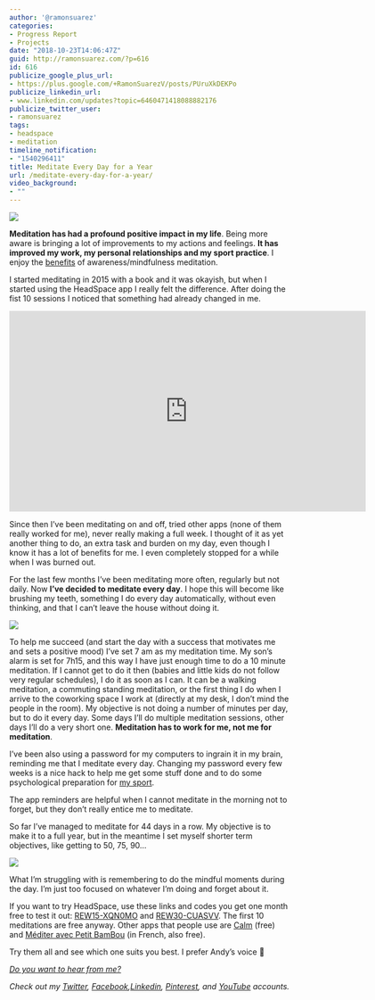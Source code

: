 ```yaml
---
author: '@ramonsuarez'
categories:
- Progress Report
- Projects
date: "2018-10-23T14:06:47Z"
guid: http://ramonsuarez.com/?p=616
id: 616
publicize_google_plus_url:
- https://plus.google.com/+RamonSuarezV/posts/PUruXkDEKPo
publicize_linkedin_url:
- www.linkedin.com/updates?topic=6460471418088882176
publicize_twitter_user:
- ramonsuarez
tags:
- headspace
- meditation
timeline_notification:
- "1540296411"
title: Meditate Every Day for a Year
url: /meditate-every-day-for-a-year/
video_background:
- ""
---
```


![](https://ramonsuarez.com/wp-content/uploads/2018/10/screenshot-from-2018-10-23-15-49-12.png)

**Meditation has had a profound positive impact in my life**. Being more aware is bringing a lot of improvements to my actions and feelings. **It has improved my work, my personal relationships and my sport practice**. I enjoy the [benefits](https://www.headspace.com/science/meditation-benefits) of awareness/mindfulness meditation.

I started meditating in 2015 with a book and it was okayish, but when I started using the HeadSpace app I really felt the difference. After doing the fist 10 sessions I noticed that something had already changed in me.

<span class="embed-youtube" style="text-align:center; display: block;"><iframe allowfullscreen="true" class="youtube-player" height="360" loading="lazy" sandbox="allow-scripts allow-same-origin allow-popups allow-presentation" src="https://www.youtube.com/embed/t_yXe_6mYTA?version=3&rel=1&showsearch=0&showinfo=1&iv_load_policy=1&fs=1&hl=en-US&autohide=2&wmode=transparent" style="border:0;" width="640"></iframe></span>

Since then I’ve been meditating on and off, tried other apps (none of them really worked for me), never really making a full week. I thought of it as yet another thing to do, an extra task and burden on my day, even though I know it has a lot of benefits for me. I even completely stopped for a while when I was burned out.

For the last few months I’ve been meditating more often, regularly but not daily. Now **I’ve decided to meditate every day**. I hope this will become like brushing my teeth, something I do every day automatically, without even thinking, and that I can’t leave the house without doing it.

![](https://ramonsuarez.com/wp-content/uploads/2018/10/headspace_quote-108460_26-10-2018-1024x1024.png)

To help me succeed (and start the day with a success that motivates me and sets a positive mood) I’ve set 7 am as my meditation time. My son’s alarm is set for 7h15, and this way I have just enough time to do a 10 minute meditation. If I cannot get to do it then (babies and little kids do not follow very regular schedules), I do it as soon as I can. It can be a walking meditation, a commuting standing meditation, or the first thing I do when I arrive to the coworking space I work at (directly at my desk, I don’t mind the people in the room). My objective is not doing a number of minutes per day, but to do it every day. Some days I’ll do multiple meditation sessions, other days I’ll do a very short one. **Meditation has to work for me, not me for meditation**.

I’ve been also using a password for my computers to ingrain it in my brain, reminding me that I meditate every day. Changing my password every few weeks is a nice hack to help me get some stuff done and to do some psychological preparation for [my sport](https://www.olympicpistol.com).

The app reminders are helpful when I cannot meditate in the morning not to forget, but they don’t really entice me to meditate.

So far I’ve managed to meditate for 44 days in a row. My objective is to make it to a full year, but in the meantime I set myself shorter term objectives, like getting to 50, 75, 90…

![](https://ramonsuarez.com/wp-content/uploads/2018/10/headspace-stats-ramonsuarez-com-20181023.png)

What I’m struggling with is remembering to do the mindful moments during the day. I’m just too focused on whatever I’m doing and forget about it.

If you want to try HeadSpace, use these links and codes you get one month free to test it out: [REW15-XQN0MO](http://links.info.headspace.com/wf/click?upn=pgxYxH1EMkYTVF7EiURF95qP2DKzUA3JhDfH4xnNaBaJbDoYPz4mCpsbHmCuxWyxOrkdUNZMULptKwZgwN7ULw-3D-3D_fxRAyjC7GQt2-2F-2BNMX2ZER-2Ftfu7RGMoEhJtnXVgT-2B5BsAUBFoNEyqgm9kifyTUuOFww4bisrEhtuj3hMvJb3Ef7xqZOxSrVYyDkUoGZ0xncsbdsv-2FVrgmX8Q62aCX75ukXv-2B6ygXuuzJPmsqgrRKh4C-2BSYe1N5c1lC3WInXOCOMNdknpqjRwV1p9Bf1L3-2F4lR3C9XwYQLTccKgzDT-2BNTEeutxTqehvs-2FvWcFtJSy-2FE-2B5ry31fgYjBP0ORHMHTJHWGakLPg-2Bmjxi-2FVAfcBye2rDr98c9Bdo5n-2FNwYxp1t9hrjHaR9d7VzQ7xo5hFrVpgXlbTKkZ7q4h2RypBPBZUTVYyrxYjQC0yF-2B6eZL-2B7s-2Bo4h-2FOGU-2Bkw3w4SUofrWjq9NQLb6hMVE79mu9mSgSKaaTqUcUSe7nujD5V00c8ou1F0-2Fi8wRVJvSgLvetTScjOmeDtlNPQ5Zfc-2B5fRETG-2F5HNdIlo117-2BN7x3oFEtWR9mEVM-2B5MilMBW45ZPYU2DiT2wyVJBifk1-2BMxZKOU-2B8cipfKB9jLb-2FzIs31IFY1-2Bs4B5Ec5JlsbzUywzEraZk4RC4yPoLrI32WJikU4N-2BsT9wdeonkWnl0FDN2k76vXnw8Q5y5khPKj4F0F3B273zscQZhKDlXYdIzgzPVo1ZmTaMTC2g-3D-3D) and [REW30-CUASVV](http://links.info.headspace.com/wf/click?upn=pgxYxH1EMkYTVF7EiURF95qP2DKzUA3JhDfH4xnNaBYbneXV6CT4iN2tXE9D-2BE3Onf8iEJkJTDbWKVPYBjQmNw-3D-3D_fxRAyjC7GQt2-2F-2BNMX2ZER-2Ftfu7RGMoEhJtnXVgT-2B5BsAUBFoNEyqgm9kifyTUuOFww4bisrEhtuj3hMvJb3Ef-2Bb-2BgrKjXlElRWhOG7pBNVMEwTHYfUAgKY4FumjredeURvCyyFroJbNJgrrY1JP64-2BwWEp24-2BgbjEhr-2F-2BdA7pqBpCFQANUbE7bbvKiQgjpsWeivObzMGlGD4n76NsA-2BBqbDyi0QiVsHkHf9kIS-2F2ps-2F1vQn1n0Tc4Fh14Uoa9iTFnRPjXkBjkbIJPussWwrSpAN-2Fk0woj28PMXuBSm6ji-2Fy91aIosjNxBxt7GuFBZ3KOKjBZxnxhxeulyTln7sNhrdqY-2BVsA0zmbj2oe6KHku7h3UAOssoMOPyqNZA403MnVxie35RGIFPWXHIUtkWbriuumXqr9-2FBRKRj4g-2BfYzSFtKEeoLTpo7EvXLK6dwKyyAXU-2FkWQnh6UMPlJqRWQloMyWfmNGXuJC8Jz00V6-2FTcWT2v-2BBcwKgzfnYo3JSUzuRWuBK6ymNfBBLNPrZVCFXsXINFTGybmvlXs-2FG0oBN6mTfUtkIPGO18OvgqjqHLTB6nv7CH1dMA2-2Fneofw5shQFgCaW6530sAiEMUkWvHxwiiZwClNMLo6w-2F5htnxNrR7dgtSaBV-2F-2F7r4TmYP0u3rWelQ-3D-3D). The first 10 meditations are free anyway. Other apps that people use are [Calm](https://play.google.com/store/apps/details?id=com.calm.android) (free) and [Méditer avec Petit BamBou](https://play.google.com/store/apps/details?id=com.petitbambou) (in French, also free).

Try them all and see which one suits you best. I prefer Andy’s voice 🙂

*[Do you want to hear from me?](https://ramonsuarez.com/do-you-want-to-hear-from-me/)*

*Check out my [Twitter](https://twitter.com/ramonsuarez), [Facebook](https://www.facebook.com/ramonsuarezdotcom),[Linkedin](https://www.linkedin.com/in/ramonsuarez/), [Pinterest](https://www.pinterest.com/ramonsuarez/), and [YouTube](https://www.youtube.com/ramonsuarezv) accounts.*